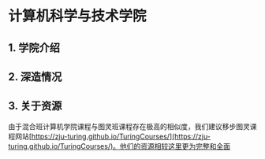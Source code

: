 # 计算机科学与技术学院
## 1. 学院介绍
## 2. 深造情况
## 3. 关于资源
由于混合班计算机学院课程与图灵班课程存在极高的相似度，我们建议移步图灵课程网站[https://zju-turing.github.io/TuringCourses/](https://zju-turing.github.io/TuringCourses/)。他们的资源相较这里更为完整和全面